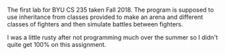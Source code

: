 The first lab for BYU CS 235 taken Fall 2018. The program is supposed to use inheritance from classes provided to make
an arena and different classes of fighters and then simulate battles between fighters.

I was a little rusty after not programming much over the summer so I didn't quite get 100% on this assignment.
